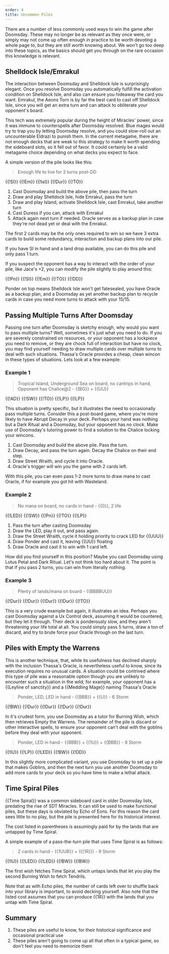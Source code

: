 ```yaml
---
order: 4
title: Uncommon Piles
---
```


There are a number of less commonly used ways to win the game after Doomsday.
These may no longer be as relevant as they once were, or simply may not come up
often enough in practice to be worth devoting a whole page to, but they are
still worth knowing about. We won't go too deep into these topics, as the basics
should get you through on the rare occasion this knowledge is relevant. 

## Shelldock Isle/Emrakul

The interaction between Doomsday and Shelldock Isle is surprisingly elegant.
Once you resolve Doomsday you automatically fulfill the activation condition on
Shelldock Isle, and also can ensure you hideaway the card you want. Emrakul, the
Aeons Torn is by far the best card to cast off Shelldock Isle, since you will
get an extra turn and can attack to obliterate your opponent's board.

This tech was extremely popular during the height of Miracles' power, since it
was immune to counterspells after Doomsday resolved. Blue mages would try to trap you by letting Doomsday resolve,
and you could slow-roll out an uncounterable Eldrazi to punish them. In the current metagame,
there are not enough decks that are weak to this strategy to make it worth
spending the sideboard slots, so it fell out of favor. It could certainly be a
valid metagame choice depending on what decks you expect to face.

A simple version of the pile looks like this:

> Enough life to live for 2 turns post-DD

<row variant="pile">{{!SI}} {{!Em}} {{!Isl}} {{!Dur}} {{!TO}}</row>

1. Cast Doomsday and build the above pile, then pass the turn
2. Draw and play Shelldock Isle, hide Emrakul, pass the turn
3. Draw and play Island, activate Shelldock Isle, cast Emrakul, take another
   turn
4. Cast Duress if you can, attack with Emrakul
5. Attack again next turn if needed. Oracle serves as a backup plan in case they're
   not dead yet or deal with the Emrakul.

The first 2 cards may be the only ones required to win so we have 3 extra cards
to build some redundancy, interaction and backup plans into our pile.

If you have SI in hand and a land drop available, you can do this pile and only
pass 1 turn.

If you suspect the opponent has a way to interact with the order of your pile,
like Jace's +2, you can modify the pile slightly to play around this:

<row variant="pile">{{!Pn}} {{!SI}} {{!Em}} {{!TO}} {{!DD}}</row>

Ponder on top means Shelldock Isle won't get fatesealed, you have Oracle as a backup plan, and a Doomsday
as yet another backup plan to recycle cards in case you need more turns to attack with your 15/15.

## Passing Multiple Turns After Doomsday

Passing one turn after Doomsday is sketchy enough, why would you want to pass multiple turns? Well,
sometimes it's just what you need to do. If you are severely constrained on resources, or your opponent has
a lockpiece you need to remove, or they are chock full of interaction but have no clock, you may find yourself
needing to draw multiple cards over multiple turns to deal with such situations. Thassa's Oracle provides a cheap,
clean wincon in these types of situations. Lets look at a few example:

### Example 1

> Tropical Island, Underground Sea on board, no cantrips in hand, Opponent has Chalice@2 - {{BG}} + {{UU}}

<row variant="pile">{{!AD}} {{!SW}} {{!TO}} {{!LP}} {{!LP}} </row>

This situation is pretty specific, but it illustrates the need to occasionally pass multiple turns. Consider this
a post-board game, where you're more likely to have Abrupt Decay in your deck. Perhaps your hand was nothing
but a Dark Ritual and a Doomsday, but your opponent has no clock. Make use of Doomsday's tutoring power to find a solution to
the Chalice locking your wincons.

1. Cast Doomsday and build the above pile. Pass the turn.
2. Draw Decay, and pass the turn again. Decay the Chalice on their end step.
3. Draw Street Wraith, and cycle it into Oracle. 
4. Oracle's trigger will win you the game with 2 cards left.

With this pile, you can even pass 1-2 more turns to draw mana to cast Oracle, if for example you
got hit with Wasteland. 

### Example 2

> No mana on board, no cards in hand - {{0}}, 2 life

<row variant="pile"> {{!LED}} {{!SW}} {{!Pn}} {{!TO}} {{!LP}}</row>

1. Pass the turn after casting Doomsday
2. Draw the LED, play it out, and pass again.
3. Draw the Street Wraith, cycle it holding priority to crack LED for {{UUU}}
4. Draw Ponder and cast it, leaving {{UU}} floating
5. Draw Oracle and cast it to win with 1 card left.

How did you find yourself in this position? Maybe you cast Doomsday using Lotus Petal and Dark Ritual. Let's not think too hard about it.
The point is that if you pass 2 turns, you can win from literally nothing. 

### Example 3

> Plenty of lands/mana on board - {{BBBBUU}}

<row variant="pile">{{!Dur}} {{!Dur}} {{!Dur}} {{!Dur}} {{!TO}}</row>

This is a very crude example but again, it illustrates an idea. Perhaps you cast Doomsday against
a Ux Control deck, assuming it would be countered, but they let it through. Their deck is ponderously slow,
and they aren't threatening your life total at all. You could simply pass 5 turns, draw a ton of discard, and try to
brute force your Oracle through on the last turn.

## Piles with Empty the Warrens

This is another technique, that, while its usefulness has declined sharply with the inclusion Thassa's Oracle, is 
nevertheless useful to know, since its execution requires no unusual cards. A situation could be contrived where this 
type of pile was a reasonable option though you are unlikely to encounter such a situation in the wild; for example, your opponent has
a {{Leyline of sanctity}} and a {{Meddling Mage}} naming Thassa's Oracle

> Ponder, LED, LED in hand - {{BBB}} + {{U}} - 6 Storm

<row variant="pile"> {{!BW}} {{!Dur}} {{!Dur}} {{!Dur}} {{!Dur}} </row>

In it's crudest form, you use Doomsday as a tutor for Burning Wish, which then retrieves Empty the Warrens. The remainder
of the pile is discard or other interactive spells, to ensure your opponent can't deal with the goblins before they deal with your opponent.

> Ponder, LED in hand - {{BBB}} + {{1U}} + {{BBB}} - 8 Storm

<row variant="pile"> {{!IU}} {{!LP}} {{!LED}} {{!BW}} {{!DD}} </pile>

In this slightly more complicated variant, you use Doomsday to set up a pile that makes Goblins, and then the next turn you use another
Doomsday to add more cards to your deck so you have time to make a lethal attack.

## Time Spiral Piles

{{Time Spiral}} was a common sideboard card in older Doomsday lists, predating
the rise of SDT Miracles. It can still be used to make functional piles, but these days is obviated
by Echo of Eons. For this reason the card sees little
to no play, but the pile is presented here for its historical interest.

The cost listed in parentheses is assumingly paid for by the lands that are
untapped by Time Spiral.

A simple example of a pass-the-turn pile that uses Time Spiral is as follows:

> 2 cards in hand - {{1UUR}} + ({{1R}}) - 9 Storm

<row variant="pile">{{!IU}} {{!LED}} {{!LED}} {{!BW}} {{!BW}}</row>

The first wish fetches Time Spiral, which untaps lands that let you play the
second Burning Wish to fetch Tendrils.

Note that as with Echo piles, the number of cards left over to shuffle back into your library is important,
to avoid decking yourself. Also note that the listed cost assumes that you can produce {{1R}} with the
lands that you untap with Time Spiral.

## Summary

1. These piles are useful to know, for their historical significance and
   occasional practical use
2. These piles aren't going to come up all that often in a typical game, so
   don't feel you need to memorize them
